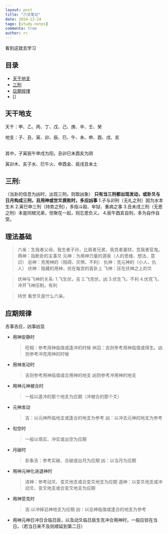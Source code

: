 ```yaml
---
layout: post
title: "六爻笔记"
date: 2024-12-24
tage: [study.notes]
commenta: true
author: rc
---
```


看到这就去学习

<!-- more -->

## 目录

- [天干地支](#天干地支)
 - [三刑](#三刑)
- [应期规律](#应期规律)
- []

## 天干地支
<p>天干：甲、乙、丙、丁、戊、己、庚、辛、壬、癸</p> 
<p>地支：子、丑、寅、卯、辰、巳、午、未、申、酉、戌、亥</p>
<br/>其中，子寅辰午申戌为阳，丑卯巳未酉亥为阴
<p>寅卯木、亥子水、巳午火、申酉金、辰戌丑未土</p>

## 三刑:
（当卦的信息为凶时，出现三刑，则取凶象）
<strong>只有当三刑都出现发动，或卦爻与日月构成三刑，且用神或世爻衰败时，多应凶事</strong>
1.子与卯刑（无礼之刑）因为水本生木
2.寅巳申三刑（持势之刑），多指斗殴、牢狱、重病之事
3.丑未戌三刑（无恩之刑）本是同根兄弟，但聚在一起，则忘恩负义。
4.辰午酉亥自刑，多为自作自受。

## 理法基础
> 六亲：生我者父母，我生者子孙，比肩者兄弟，我克者妻财，克我者官鬼。
用神：指断卦的主事爻
元神：为用神力量的源泉（人的思维、想法、意识）
忌神：克用神的（阻碍、灾煞、不利）
仇神：克元神的（小人、仇人）
伏神：隐藏的用神，伏在每宫的首卦上
飞神：压在伏神之上的爻

> 伏神与飞神的关系:
1.飞生伏，吉
2.飞克伏，凶
3.伏生飞，不利
4.伏克飞，冲开飞神压制，有利

> 持世
看世爻是什么六亲。

## 应期规律
<stong>吉事吉应，凶事凶显</strong>

* 用神安静时
    > 旺相：参考用神临值或逢冲的时候
    > 休囚：吉则参考用神临值或得生。凶则参考冲克用神的时候

* 用神发动时
    >吉则参考用神临值或合用神的地支
    >凶则参考冲用神的地支

* 用神元神被合时
    >一般以逢冲的那个地支为应期（冲被合的那个爻）

* 元神发动
    >吉：以元神所临地支或逢合的地支为参考
    >凶：以冲去元神的地支为参考

* 旬空时
    >一般以填实、冲实或出空为应期

* 月破时
    >卦象吉：参考实破、合破或出月为应期
    >凶：以当月为应期

* 用神元神化进退神时
    >进神：参考动爻、变爻地支或合变爻地支为应期
    >退神：以变爻地支或冲动爻、变爻地支或合变爻地支为应期

*  用神受克时
    >吉:以冲掉忌神地支为应期
    >凶：以忌神临值或逢合的地支为参考

* 用神元神日冲日合临日辰，以及动爻临日辰生克冲合用神时，一般应验在当日。（若当日来不及则顺延到第二日）

    


 








